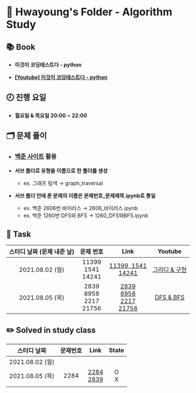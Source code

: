 # 🍒 Hwayoung's Folder - Algorithm Study



## 📚 Book 

- **이것이 코딩테스트다 - python**

- **[[Youtube] 이것이 코딩테스트다 - python](https://www.youtube.com/watch?v=m-9pAwq1o3w&list=PLRx0vPvlEmdAghTr5mXQxGpHjWqSz0dgC)**



## 🕗 진행 요일 

- **월요일 & 목요일 20:00 ~ 22:00**



## 🗂 문제 풀이

- ### [백준 사이트](https://www.acmicpc.net/) 활용

- **서브 폴더로 유형을 이름으로 한 폴더를 생성**

  -  ex. 그래프 탐색 → graph_traversal

- **서브 폴더 안에 푼 문제의 이름은 문제번호_문제제목.ipynb로 통일**

  - ex. 백준 2606번 바이러스 → 2606_바이러스.ipynb
  - ex. 백준 1260번 DFS와 BFS → 1260_DFS와BFS.ipynb

  

## 📌 Task

| 스터디 날짜 (문제 내준 날) |              문제 번호              |                             Link                             |                           Youtube                            |
| :------------------------: | :---------------------------------: | :----------------------------------------------------------: | :----------------------------------------------------------: |
|      2021.08.02 (월)       |     11399<br />1541<br />14241      | [11399, 1541](https://www.acmicpc.net/step/33)<br />[14241](https://www.acmicpc.net/problem/14241) | [그리디 & 구현](https://www.youtube.com/watch?v=2zjoKjt97vQ&list=PLRx0vPvlEmdAghTr5mXQxGpHjWqSz0dgC&index=3) |
|      2021.08.05 (목)       | 2839<br />8958<br />2217<br />21756 | [2839](https://www.acmicpc.net/problem/2839)<br />[8958](https://www.acmicpc.net/problem/8958)<br />[2217](https://www.acmicpc.net/problem/2217)<br />[21756](https://www.acmicpc.net/problem/21756) |   [DFS & BFS](https://www.youtube.com/watch?v=7C9RgOcvkvo)   |



## ✏️ Solved in study class

|   스터디 날짜   | 문제번호 |                             Link                             |  State   |
| :-------------: | :------: | :----------------------------------------------------------: | :------: |
| 2021.08.02 (월) |          |                                                              |          |
| 2021.08.05 (목) |   2284   | [2284](https://www.acmicpc.net/problem/2884)<br />[2839](https://www.acmicpc.net/problem/2839) | O<br />X |
|                 |          |                                                              |          |

